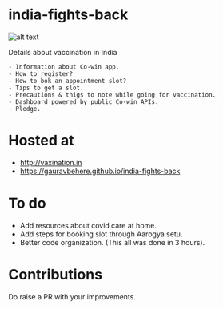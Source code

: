 # india-fights-back 
![alt text](https://gauravbehere.github.io/india-fights-back/images/india.png)

Details about vaccination in India

```
- Information about Co-win app.
- How to register?
- How to bok an appointment slot?
- Tips to get a slot.
- Precautions & thigs to note while going for vaccination.
- Dashboard powered by public Co-win APIs.
- Pledge.
```

# Hosted at
- http://vaxination.in
- https://gauravbehere.github.io/india-fights-back

# To do
- Add resources about covid care at home.
- Add steps for booking slot through Aarogya setu.
- Better code organization. (This all was done in 3 hours).

# Contributions
Do raise a PR with your improvements.
